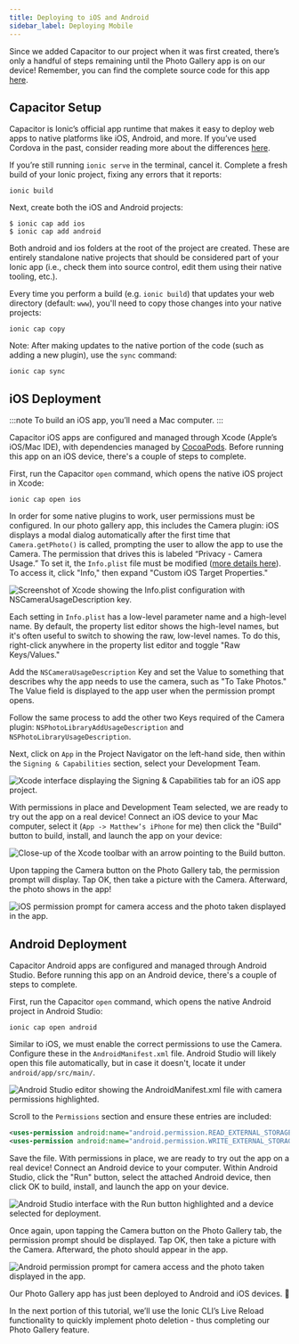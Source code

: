 ```yaml
---
title: Deploying to iOS and Android
sidebar_label: Deploying Mobile
---
```


<head>
  <title>Deploying to iOS and Android Apps - Capacitor Setup on Ionic</title>
  <meta
    name="description"
    content="Deploying to iOS and Android is easy with Capacitor setup for Ionic Framework apps. Read to learn more about deployment in our Ionic Documentation."
  />
</head>

Since we added Capacitor to our project when it was first created, there’s only a handful of steps remaining until the Photo Gallery app is on our device! Remember, you can find the complete source code for this app [here](https://github.com/ionic-team/photo-gallery-capacitor-ng).

## Capacitor Setup

Capacitor is Ionic’s official app runtime that makes it easy to deploy web apps to native platforms like iOS, Android, and more. If you’ve used Cordova in the past, consider reading more about the differences [here](https://capacitorjs.com/docs/cordova#differences-between-capacitor-and-cordova).

If you’re still running `ionic serve` in the terminal, cancel it. Complete a fresh build of your Ionic project, fixing any errors that it reports:

```shell
ionic build
```

Next, create both the iOS and Android projects:

```shell
$ ionic cap add ios
$ ionic cap add android
```

Both android and ios folders at the root of the project are created. These are entirely standalone native projects that should be considered part of your Ionic app (i.e., check them into source control, edit them using their native tooling, etc.).

Every time you perform a build (e.g. `ionic build`) that updates your web directory (default: `www`), you'll need to copy those changes into your native projects:

```shell
ionic cap copy
```

Note: After making updates to the native portion of the code (such as adding a new plugin), use the `sync` command:

```shell
ionic cap sync
```

## iOS Deployment

:::note
To build an iOS app, you’ll need a Mac computer.
:::

Capacitor iOS apps are configured and managed through Xcode (Apple’s iOS/Mac IDE), with dependencies managed by [CocoaPods](https://cocoapods.org/). Before running this app on an iOS device, there's a couple of steps to complete.

First, run the Capacitor `open` command, which opens the native iOS project in Xcode:

```shell
ionic cap open ios
```

In order for some native plugins to work, user permissions must be configured. In our photo gallery app, this includes the Camera plugin: iOS displays a modal dialog automatically after the first time that `Camera.getPhoto()` is called, prompting the user to allow the app to use the Camera. The permission that drives this is labeled “Privacy - Camera Usage.” To set it, the `Info.plist` file must be modified ([more details here](https://capacitorjs.com/docs/ios/configuration)). To access it, click "Info," then expand "Custom iOS Target Properties."

![Screenshot of Xcode showing the Info.plist configuration with NSCameraUsageDescription key.](/img/guides/first-app-cap-ng/xcode-info-plist.png "Xcode Info.plist Configuration")

Each setting in `Info.plist` has a low-level parameter name and a high-level name. By default, the property list editor shows the high-level names, but it's often useful to switch to showing the raw, low-level names. To do this, right-click anywhere in the property list editor and toggle "Raw Keys/Values."

Add the `NSCameraUsageDescription` Key and set the Value to something that describes why the app needs to use the camera, such as "To Take Photos." The Value field is displayed to the app user when the permission prompt opens.

Follow the same process to add the other two Keys required of the Camera plugin: `NSPhotoLibraryAddUsageDescription` and `NSPhotoLibraryUsageDescription`.

Next, click on `App` in the Project Navigator on the left-hand side, then within the `Signing & Capabilities` section, select your Development Team.

![Xcode interface displaying the Signing & Capabilities tab for an iOS app project.](/img/guides/first-app-cap-ng/xcode-signing.png "Xcode Signing & Capabilities")

With permissions in place and Development Team selected, we are ready to try out the app on a real device! Connect an iOS device to your Mac computer, select it (`App -> Matthew’s iPhone` for me) then click the "Build" button to build, install, and launch the app on your device:

![Close-up of the Xcode toolbar with an arrow pointing to the Build button.](/img/guides/first-app-cap-ng/xcode-build-button.png "Xcode Build Button")

Upon tapping the Camera button on the Photo Gallery tab, the permission prompt will display. Tap OK, then take a picture with the Camera. Afterward, the photo shows in the app!

![iOS permission prompt for camera access and the photo taken displayed in the app.](/img/guides/first-app-cap-ng/ios-permissions-photo.png "iOS Camera Permission Prompt and Photo Result")

## Android Deployment

Capacitor Android apps are configured and managed through Android Studio. Before running this app on an Android device, there's a couple of steps to complete.

First, run the Capacitor `open` command, which opens the native Android project in Android Studio:

```shell
ionic cap open android
```

Similar to iOS, we must enable the correct permissions to use the Camera. Configure these in the `AndroidManifest.xml` file. Android Studio will likely open this file automatically, but in case it doesn't, locate it under `android/app/src/main/`.

![Android Studio editor showing the AndroidManifest.xml file with camera permissions highlighted.](/img/guides/first-app-cap-ng/android-manifest.png "Android Manifest Configuration")

Scroll to the `Permissions` section and ensure these entries are included:

```xml
<uses-permission android:name="android.permission.READ_EXTERNAL_STORAGE"/>
<uses-permission android:name="android.permission.WRITE_EXTERNAL_STORAGE" />
```

Save the file. With permissions in place, we are ready to try out the app on a real device! Connect an Android device to your computer. Within Android Studio, click the "Run" button, select the attached Android device, then click OK to build, install, and launch the app on your device.

![Android Studio interface with the Run button highlighted and a device selected for deployment.](/img/guides/first-app-cap-ng/android-device.png "Android Studio Run Configuration")

Once again, upon tapping the Camera button on the Photo Gallery tab, the permission prompt should be displayed. Tap OK, then take a picture with the Camera. Afterward, the photo should appear in the app.

![Android permission prompt for camera access and the photo taken displayed in the app.](/img/guides/first-app-cap-ng/android-permissions-photo.png "Android Camera Permission Prompt and Photo Result")

Our Photo Gallery app has just been deployed to Android and iOS devices. 🎉

In the next portion of this tutorial, we’ll use the Ionic CLI’s Live Reload functionality to quickly implement photo deletion - thus completing our Photo Gallery feature.
